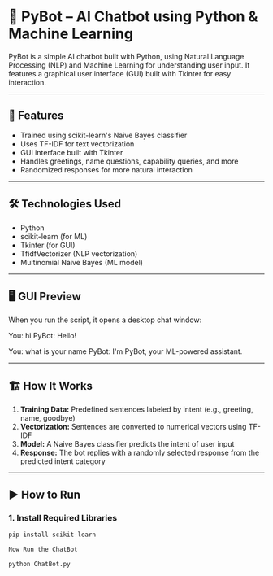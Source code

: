 # 🤖 PyBot – AI Chatbot using Python & Machine Learning

PyBot is a simple AI chatbot built with Python, using Natural Language Processing (NLP) and Machine Learning for understanding user input. It features a graphical user interface (GUI) built with Tkinter for easy interaction.

---

## 🧠 Features

- Trained using scikit-learn's Naive Bayes classifier
- Uses TF-IDF for text vectorization
- GUI interface built with Tkinter
- Handles greetings, name questions, capability queries, and more
- Randomized responses for more natural interaction

---

## 🛠️ Technologies Used

- Python
- scikit-learn (for ML)
- Tkinter (for GUI)
- TfidfVectorizer (NLP vectorization)
- Multinomial Naive Bayes (ML model)

---

## 🖥️ GUI Preview

When you run the script, it opens a desktop chat window:

You: hi
PyBot: Hello!

You: what is your name
PyBot: I'm PyBot, your ML-powered assistant.


---

## 🏗️ How It Works

1. **Training Data:** Predefined sentences labeled by intent (e.g., greeting, name, goodbye)
2. **Vectorization:** Sentences are converted to numerical vectors using TF-IDF
3. **Model:** A Naive Bayes classifier predicts the intent of user input
4. **Response:** The bot replies with a randomly selected response from the predicted intent category

---

## ▶️ How to Run

### 1. Install Required Libraries

```bash
pip install scikit-learn

Now Run the ChatBot

python ChatBot.py
